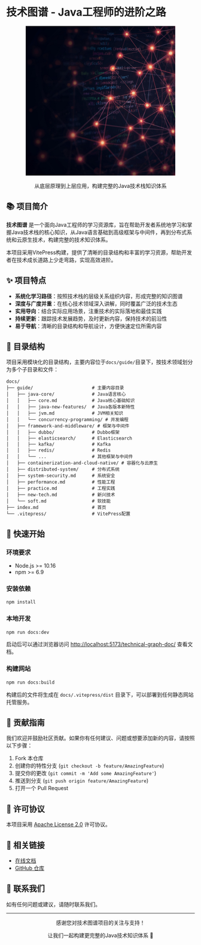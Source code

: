 # 技术图谱 - Java工程师的进阶之路

<div align="center">
  <img src="docs/public/technical-graph-doc.jpg" alt="技术图谱" width="400"/>
  <p>从底层原理到上层应用，构建完整的Java技术栈知识体系</p>
</div>

## 📚 项目简介

**技术图谱** 是一个面向Java工程师的学习资源库，旨在帮助开发者系统地学习和掌握Java技术栈的核心知识，从Java语言基础到高级框架与中间件，再到分布式系统和云原生技术，构建完整的技术知识体系。

本项目采用VitePress构建，提供了清晰的目录结构和丰富的学习资源，帮助开发者在技术成长道路上少走弯路，实现高效进阶。

## ✨ 项目特点

- **系统化学习路径**：按照技术栈的层级关系组织内容，形成完整的知识图谱
- **深度与广度并重**：在核心技术领域深入讲解，同时覆盖广泛的技术生态
- **实用导向**：结合实际应用场景，注重技术的实际落地和最佳实践
- **持续更新**：跟踪技术发展趋势，及时更新内容，保持技术的前沿性
- **易于导航**：清晰的目录结构和导航设计，方便快速定位所需内容

## 📁 目录结构

项目采用模块化的目录结构，主要内容位于`docs/guide/`目录下，按技术领域划分为多个子目录和文件：

```
docs/
├── guide/                      # 主要内容目录
│   ├── java-core/              # Java语言核心
│   │   ├── core.md             # Java核心基础知识
│   │   ├── java-new-features/  # Java各版本新特性
│   │   ├── jvm.md              # JVM相关知识
│   │   └── concurrency-programming/ # 并发编程
│   ├── framework-and-middleware/ # 框架与中间件
│   │   ├── dubbo/              # Dubbo框架
│   │   ├── elasticsearch/      # Elasticsearch
│   │   ├── kafka/              # Kafka
│   │   ├── redis/              # Redis
│   │   └── ...                 # 其他框架与中间件
│   ├── containerization-and-cloud-native/ # 容器化与云原生
│   ├── distributed-system/     # 分布式系统
│   ├── system-security.md      # 系统安全
│   ├── performance.md          # 性能工程
│   ├── practice.md             # 工程实践
│   ├── new-tech.md             # 新兴技术
│   └── soft.md                 # 软技能
├── index.md                    # 首页
└── .vitepress/                 # VitePress配置
```

## 🚀 快速开始

### 环境要求
- Node.js >= 10.16
- npm >= 6.9

### 安装依赖

```bash
npm install
```

### 本地开发

```bash
npm run docs:dev
```

启动后可以通过浏览器访问 [http://localhost:5173/technical-graph-doc/](http://localhost:5173/technical-graph-doc/) 查看文档。

### 构建网站

```bash
npm run docs:build
```

构建后的文件将生成在 `docs/.vitepress/dist` 目录下，可以部署到任何静态网站托管服务。

## 🤝 贡献指南

我们欢迎并鼓励社区贡献。如果你有任何建议、问题或想要添加新的内容，请按照以下步骤：

1. Fork 本仓库
2. 创建你的特性分支 (`git checkout -b feature/AmazingFeature`)
3. 提交你的更改 (`git commit -m 'Add some AmazingFeature'`)
4. 推送到分支 (`git push origin feature/AmazingFeature`)
5. 打开一个 Pull Request

## 📝 许可协议

本项目采用 [Apache License 2.0](LICENSE) 许可协议。

## 🔗 相关链接

- [在线文档](https://zhuyizhuo.github.io/technical-graph-doc/) 
- [GitHub 仓库](https://github.com/zhuyizhuo/technical-graph)

## 📧 联系我们

如有任何问题或建议，请随时联系我们。

---

<div align="center">
  <p>感谢您对技术图谱项目的关注与支持！</p>
  <p>让我们一起构建更完整的Java技术知识体系 🚀</p>
</div>